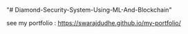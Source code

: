 "# Diamond-Security-System-Using-ML-And-Blockchain" 

see my portfolio : https://swarajdudhe.github.io/my-portfolio/
